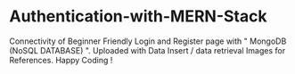 # Authentication-with-MERN-Stack
Connectivity of Beginner Friendly Login and Register page with  " MongoDB (NoSQL DATABASE) ". Uploaded with Data Insert / data retrieval Images for References. Happy Coding !

